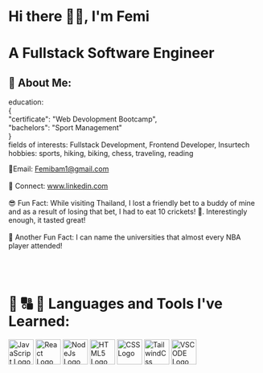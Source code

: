  # Hi there 👋🏾, I'm Femi
 

# A Fullstack Software Engineer 
## 🚀 About Me: 
education: <br>
 { <br>
  "certificate": "Web Devolopment Bootcamp", <br>
  "bachelors": "Sport Management" <br>
 } <br>
 fields of interests: Fullstack Development, Frontend Developer, Insurtech <br>
 hobbies: sports, hiking, biking, chess, traveling, reading


📧Email: Femibam1@gmail.com 
<br>
<br>
🚻 Connect: www.linkedin.com
<br>
<br>
😎 Fun Fact: While visiting Thailand, I lost a friendly bet to a buddy of mine and as a result of losing that bet, I had to eat 10 crickets! 😬. Interestingly enough, it tasted great! 
<br><br>
🏀 Another Fun Fact: I can name the universities that almost every NBA player attended! 
<br>
<br>
<br>
<br>



# 🧠 🔠 🔨 Languages and Tools I've Learned:
 



<img src="https://cdn.jsdelivr.net/gh/devicons/devicon/icons/javascript/javascript-original.svg" alt="JavaScript Logo" height="50" width="50" /> <img src="https://cdn.jsdelivr.net/gh/devicons/devicon/icons/react/react-original-wordmark.svg" alt="React Logo" height="50" width="50" /> <img src="https://cdn.jsdelivr.net/gh/devicons/devicon/icons/nodejs/nodejs-original-wordmark.svg" alt="NodeJs Logo" height="50" width="50" /> <img src="https://cdn.jsdelivr.net/gh/devicons/devicon/icons/html5/html5-original-wordmark.svg" alt="HTML5 Logo" height="50" width="50" /> <img src="https://cdn.jsdelivr.net/gh/devicons/devicon/icons/css3/css3-original.svg" alt="CSS Logo" height="50" width="50" /> <img src="https://cdn.jsdelivr.net/gh/devicons/devicon/icons/tailwindcss/tailwindcss-plain.svg" alt="TailwindCss Logo" height="50" width="50" /> <img src="https://cdn.jsdelivr.net/gh/devicons/devicon/icons/vscode/vscode-original.svg" alt="VSCODE Logo" height="50" width="50" />
          

          
          



<!--
**Obamg3017/Obamg3017** is a ✨ _special_ ✨ repository because its `README.md` (this file) appears on your GitHub profile.

Here are some ideas to get you started:

- 🔭 I’m currently working on ...
- 🌱 I’m currently learning ...
- 👯 I’m looking to collaborate on ...
- 🤔 I’m looking for help with ...
- 💬 Ask me about ...
- 📫 How to reach me: ...
- 😄 Pronouns: ...
- ⚡ Fun fact: ...
-->
